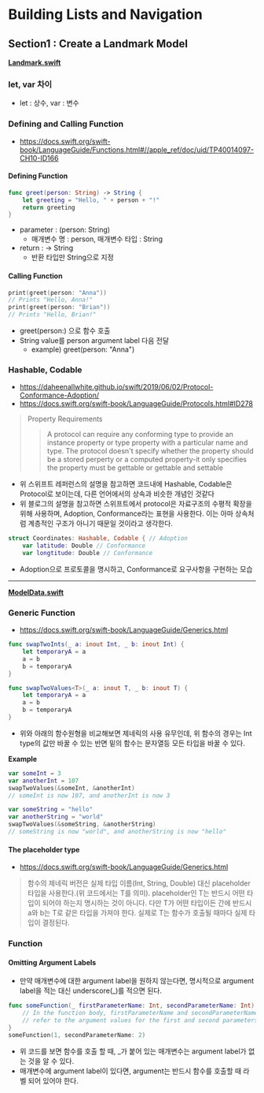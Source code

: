 # Building Lists and Navigation

## Section1 : Create a Landmark Model

[**Landmark.swift**](https://github.com/Kimjaeseop/study_swift/blob/main/BuildingListsAndNavigation/Complete/Landmarks/Model/Landmark.swift)
### let, var 차이
* let : 상수, var : 변수

### Defining and Calling Function

* https://docs.swift.org/swift-book/LanguageGuide/Functions.html#//apple_ref/doc/uid/TP40014097-CH10-ID166
#### Defining Function
```Swift
func greet(person: String) -> String {
	let greeting = "Hello, " + person + "!"
	return greeting
}
```

* parameter : (person: String)
	* 매개변수 명 : person, 매개변수 타입 : String
* return : -> String
	* 반환 타입만 String으로 지정

#### Calling Function
```Swift
print(greet(person: "Anna"))
// Prints "Hello, Anna!"
print(greet(person: "Brian"))
// Prints "Hello, Brian!"
```

* greet(person:) 으로 함수 호출
* String value를 person argument label 다음 전달
	* example) greet(person: "Anna")

### Hashable, Codable

* https://daheenallwhite.github.io/swift/2019/06/02/Protocol-Conformance-Adoption/
* https://docs.swift.org/swift-book/LanguageGuide/Protocols.html#ID278

> Property Requirements
>> A protocol can require any conforming type to provide an instance property or type property with a particular name and type. The protocol doesn't  specify whether the property should be a stored perperty or a computed property-it only specifies the property must be gettable or gettable and settable

* 위 스위프트 레퍼런스의 설명을 참고하면 코드내에 Hashable, Codable은 Protocol로 보이는데, 다른 언어에서의 상속과 비슷한 개념인 것같다
* 위 블로그의 설명을 참고하면 스위프트에서 protocol은 자료구조의 수평적 확장을 위해 사용하며, Adoption, Conformance라는 표현을 사용한다. 이는 아마 상속처럼 계층적인 구조가 아니기 때문일 것이라고 생각한다.
```Swift
struct Coordinates: Hashable, Codable { // Adoption
	var latitude: Double // Conformance
	var longtitude: Double // Conformance
```
* Adoption으로 프로토콜을 명시하고, Conformance로 요구사항을 구현하는 모습

----------------------------------------
[**ModelData.swift**](https://github.com/Kimjaeseop/study_swift/blob/main/BuildingListsAndNavigation/Complete/Landmarks/Model/ModelData.swift)

### Generic Function

* https://docs.swift.org/swift-book/LanguageGuide/Generics.html

```Swift
func swapTwoInts(_ a: inout Int, _ b: inout Int) {
	let temporaryA = a
	a = b
	b = temporaryA
}
```
```Swift
func swapTwoValues<T>(_ a: inout T, _ b: inout T) {
	let temporaryA = a
	a = b
	b = temporaryA
}
```

* 위와 아래의 함수원형을 비교해보면 제네릭의 사용 유무인데, 위 함수의 경우는 Int type의 값만 바꿀 수 있는 반면 밑의 함수는 문자열등 모든 타입을 바꿀 수 있다.

**Example**
```Swift
var someInt = 3
var anotherInt = 107
swapTwoValues(&someInt, &anotherInt)
// someInt is now 107, and anotherInt is now 3

var someString = "hello"
var anotherString = "world"
swapTwoValues(&someString, &anotherString)
// someString is now "world", and anotherString is now "hello"
```

#### The placeholder type
* https://docs.swift.org/swift-book/LanguageGuide/Generics.html
> 함수의 제네릭 버전은 실제 타입 이름(Int, String, Double) 대신 placeholder 타입을 사용한다.(위 코드에서는 T를 의미).
> placeholder인 T는 반드시 어떤 타입이 되어야 하는지 명시하는 것이 아니다. 다만 T가 어떤 타입이든 간에 반드시 a와 b는 T로 같은 타입을 가져야 한다.
> 실제로 T는 함수가 호출될 때마다 실제 타입이 결정된다.

### Function
#### Omitting Argument Labels

* 만약 매개변수에 대한 argument label을 원하지 않는다면, 명시적으로 argument label을 적는 대신 underscore(_)를 적으면 된다.

```Swift
func someFunction(_ firstParameterName: Int, secondParameterName: Int) {
	// In the function body, firstParameterName and secondParameterName
	// refer to the argument values for the first and second parameters.
}
someFunction(1, secondParameterName: 2)
```

* 위 코드를 보면 함수를 호출 할 때, _가 붙어 있는 매개변수는 argument label가 없는 것을 알 수 있다.
* 매개변수에 argument label이 있다면, argument는 반드시 함수를 호출할 때 라벨 되어 있어야 한다.
